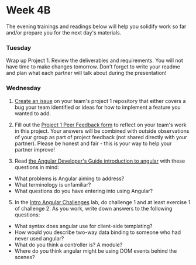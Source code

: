 # Week 4B

The evening trainings and readings below will help you solidify work so far and/or prepare you for the next day's materials.

### Tuesday

Wrap up Project 1. Review the deliverables and requirements.  You will not have time to make changes tomorrow. Don't forget to write your readme and plan what each partner will talk about during the presentation!



### Wednesday

1. [Create an issue](https://github.com/sf-wdi-34/schedule/blob/master/how-to/submit-an-issue.md) on your team's project 1 repository that either covers a bug your team identified or ideas for how to implement a feature you wanted to add. 

2. Fill out the [Project 1 Peer Feedback form](https://goo.gl/forms/h0PFGPNlBsAPcnaS2) to reflect on your team's work in this project. Your answers will be combined with outside observations of your group as part of project feedback (not shared directly with your partner). Please be honest and fair - this is your way to help your partner improve!

3. Read [the Angular Developer's Guide introduction to angular](https://docs.angularjs.org/guide/introduction) with these questions in mind:
  * What problems is Angular aiming to address?
  * What terminology is unfamiliar?
  * What questions do you have entering into using Angular?
 
5. In the [Intro Angular Challenges](https://github.com/sf-wdi-34/intro_angular_challenges) lab, do challenge 1 and at least exercise 1 of challenge 2.  As you work, write down answers to the following questions:

 * What syntax does angular use for client-side templating?
 * How would you describe two-way data binding to someone who had never used angular?
 * What do you think a controller is?  A module?
 * Where do you think angular might be using DOM events behind the scenes?

<!--
### Thursday

1. Finish the "instructions" portion of Tune.ly Angular sprints 1 and 2. Give yourself a time limit for trying to get each sprint working independently (maybe 30 minutes). After that time, work through the solutions for the sprint you're on.   

  > Angular debugging protip: triple-check that you've done every step and spelled everything correctly; there are a lot of variable names and strings that *must* match between your JavaScript and HTML. 

  > **As an additional resource**, you can check out [Code School's AngularJS Tutorial](https://www.codeschool.com/courses/shaping-up-with-angular-js). 

1. Based on your work with Tunely's first two sprints, plan or pseudocode delete functionality.  Decide at least the following questions:
  - Where would you add a delete button?
  - How would you make it so the delete button triggered an AJAX request?
  - What would you change about the AJAX request?
  - What would you do after a successful response?

### Weekend

1. Complete the [Angular Books App](https://github.com/sf-wdi-34/angular-books-crud-lab)! When you finish work on the books app:

  * add a 3-5 sentence summary of how the training went for you to the top of the README on your master branch,
  * add a link to the class repo at the top of the README on your master branch, and
  * push your changes to GitHub.

1. Go back over the Angular apps we've seen so far.  Try to write down **all** the steps you would take to create an Angular app from scratch.  Create a PUBLIC GitHub [gist](https://help.github.com/articles/about-gists/) that lists all your steps, and link it in the My Work section of your personal website (communicating about technology is an important skill!).  Here's a [quick gist create link](https://gist.github.com/).

-->

<!-- 1. Review the learning objectives from this week, and write down at least one question about the material.  Bring your written question to GA tomorrow! -->
